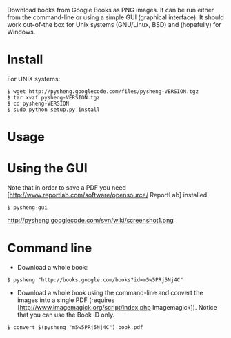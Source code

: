 Download books from Google Books as PNG images. It can be run either from the command-line or using a simple GUI (graphical interface). It should work out-of-the box for Unix systems (GNU/Linux, BSD) and (hopefully) for Windows.

Install
=======

For UNIX systems:

```
$ wget http://pysheng.googlecode.com/files/pysheng-VERSION.tgz
$ tar xvzf pysheng-VERSION.tgz
$ cd pysheng-VERSION
$ sudo python setup.py install
```

Usage
=====

Using the GUI
=============

Note that in order to save a PDF you need [http://www.reportlab.com/software/opensource/ ReportLab] installed.

```
$ pysheng-gui
```

http://pysheng.googlecode.com/svn/wiki/screenshot1.png

Command line
============

 * Download a whole book:

```
$ pysheng "http://books.google.com/books?id=m5w5PRj5Nj4C"
```

 * Download a whole book using the command-line and convert the images into a single PDF (requires [http://www.imagemagick.org/script/index.php Imagemagick]). Notice that you can use the Book ID only.

```
$ convert $(pysheng "m5w5PRj5Nj4C") book.pdf
```
